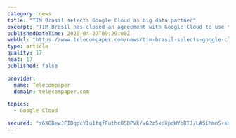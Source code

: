 ```yaml
---
category: news
title: "TIM Brasil selects Google Cloud as big data partner"
excerpt: "TIM Brasil has closed an agreement with Google Cloud to use the Google Cloud Platform (GCP) as its strategic cloud platform for big data, business intelligence and machine learning. Thanks to Google Cloud,"
publishedDateTime: 2020-04-27T09:29:00Z
webUrl: "https://www.telecompaper.com/news/tim-brasil-selects-google-cloud-as-big-data-partner--1336069"
type: article
quality: 17
heat: 17
published: false

provider:
  name: Telecompaper
  domain: telecompaper.com

topics:
  - Google Cloud

secured: "s6XGBewJFIDqpcYIu1tqfFuthcOSBPVk/vG2z5xpXpqWYbRTJ/LASiMmnS+kHS39PLGuek1SN94J4R5VNRqc2HiqjQiQBHyQquHBSPML627aFyyXpXERWaOi/f7Hek2EwlcmZOlousHvqNgmitL0QpKA579x1UdDb5rTtNTENkUgAeNSfrPLz6nzUO+ZWxWehiY4eNMFh+lbqMsKAx41H/MU2WBRv0y/4vDRA3rBF0TUS+zmkYxHUcbAghrZWKZT9rfq0KUrfleryq7nGr/m35OZkL61KIRG1rRjnGi8YaOVZXDARkGkKaH04q2wIOnA;gvYECccctYR3q9vekHzdoA=="
---
```


